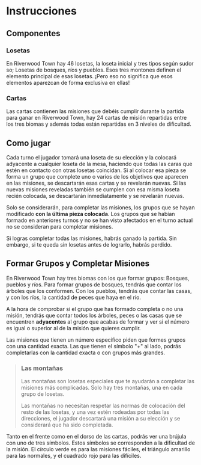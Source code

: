 # Instrucciones

## Componentes

### Losetas

En Riverwood Town hay 46 losetas, la loseta inicial y tres tipos según sudor so; Losetas de bosques, ríos y pueblos. Esos tres montones definen el elemento principal de esas losetas. ¡Pero eso no significa que esos elementos aparezcan de forma exclusiva en ellas!

### Cartas

Las cartas contienen las misiones que debéis cumplir durante la partida para ganar en Riverwood Town, hay 24 cartas de misión repartidas entre los tres biomas y además todas están repartidas en 3 niveles de dificultad.

## Como jugar

Cada turno el jugador tomará una loseta de su elección y la colocará adyacente a cualquier loseta de la mesa, haciendo que todas las caras que estén en contacto con otras losetas coincidan. Si al colocar esa pieza se forma un grupo que complete uno o varios de los objetivos que aparecen en las misiones, se descartarán esas cartas y se revelarán nuevas. Si las nuevas misiones reveladas también se cumplen con esa misma loseta recién colocada, se descartarán inmediatamente y se revelarán nuevas.

Solo se considerarán, para completar las misiones, los grupos que se hayan modificado **con la última pieza colocada**. Los grupos que se habían formado en anteriores turnos y no se han visto afectados en el turno actual no se consideran para completar misiones.

Si logras completar todas las misiones, habrás ganado la partida. Sin embargo, si te queda sin losetas antes de lograrlo, habrás perdido.

## Formar Grupos y Completar Misiones

En Riverwood Town hay tres biomas con los que formar grupos: Bosques, pueblos y ríos. Para formar grupos de bosques, tendrás que contar los árboles que los conformen. Con los pueblos, tendrás que contar las casas, y con los ríos, la cantidad de peces que haya en el río.

A la hora de comprobar si el grupo que has formado completa o no una misión, tendrás que contar todos los árboles, peces o las casas que se encuentren **adyacentes** al grupo que acabas de formar y ver si el número es igual o superior al de la misión que quieres cumplir.

Las misiones que tienen un número específico piden que formes grupos con una cantidad exacta. Las que tienen el símbolo "+" al lado, podrás completarlas con la cantidad exacta o con grupos más grandes.

> ### Las montañas
>
> Las montañas son losetas especiales que te ayudarán a completar las misiones más complicadas. Solo hay tres montañas, una en cada grupo de losetas.
>
> Las montañas no necesitan respetar las normas de colocación del resto de las losetas, y una vez estén rodeadas por todas las direcciones, el jugador descartará una misión a su elección y se considerará que ha sido completada.

Tanto en el frente como en el dorso de las cartas, podrás ver una brújula con uno de tres símbolos. Estos símbolos se corresponden a la dificultad de la misión. El círculo verde es para las misiones fáciles, el triángulo amarillo para las normales, y el cuadrado rojo para las difíciles.
